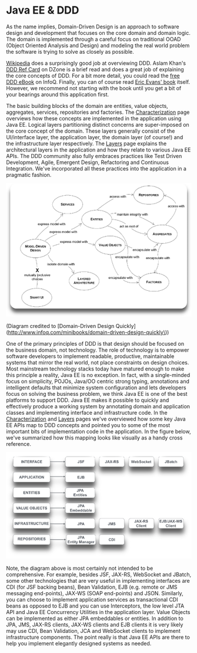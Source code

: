 # Java EE & DDD

As the name implies, Domain-Driven Design is an approach to software design and development that focuses on the core domain and domain logic. The domain is implemented through a careful focus on traditional OOAD \(Object Oriented Analysis and Design\) and modeling the real world problem the software is trying to solve as closely as possible.

[Wikipedia](http://en.wikipedia.org/wiki/Domain-driven_design) does a surprisingly good job at overviewing DDD. Aslam Khan's [DDD Ref Card](http://refcardz.dzone.com/refcardz/getting-started-domain-driven) on DZone is a brief read and does a great job of explaining the core concepts of DDD. For a bit more detail, you could read the [free DDD eBook](http://www.infoq.com/minibooks/domain-driven-design-quickly) on InfoQ. Finally, you can of course read [Eric Evans' book](http://www.amazon.com/Domain-Driven-Design-Tackling-Complexity-Software/dp/0321125215) itself. However, we recommend not starting with the book until you get a bit of your bearings around this application first.

The basic building blocks of the domain are entities, value objects, aggregates, services, repositories and factories. The [Characterization](characterization.md) page overviews how these concepts are implemented in the application using Java EE. Logical layers partitioning distinct concerns are super-imposed on the core concept of the domain. These layers generally consist of the UI/interface layer, the application layer, the domain layer \(of course!\) and the infrastructure layer respectively. The [Layers](layers.md) page explains the architectural layers in the application and how they relate to various Java EE APIs. The DDD community also fully embraces practices like Test Driven Development, Agile, Emergent Design, Refactoring and Continuous Integration. We've incorporated all these practices into the application in a pragmatic fashion.

![Alt text](.gitbook/assets/ddd-diagram.png)

\(Diagram credited to \[Domain-Driven Design Quickly\]\(http://www.infoq.com/minibooks/domain-driven-design-quickly\)\)

One of the primary principles of DDD is that design should be focused on the business domain, not technology. The role of technology is to empower software developers to implement readable, productive, maintainable systems that mirror the real world, not place constraints on design choices. Most mainstream technology stacks today have matured enough to make this principle a reality, Java EE is no exception. In fact, with a single-minded focus on simplicity, POJOs, Java/OO centric strong typing, annotations and intelligent defaults that minimize system configuration and lets developers focus on solving the business problem, we think Java EE is one of the best platforms to support DDD. Java EE makes it possible to quickly and effectively produce a working system by annotating domain and application classes and implementing interface and infrastructure code. In the [Characterization](https://github.com/m-reza-rahman/cargo-tracker-documentation/tree/bcd07fa6d20b881de3413b61eef156244c305c38/javaee-ddd/,,/characterization/characterization.md) and [Layers](layers.md) pages we've overviewed how some key Java EE APIs map to DDD concepts and pointed you to some of the most important bits of implementation code in the application. In the figure below, we've summarized how this mapping looks like visually as a handy cross reference.

![Alt text](.gitbook/assets/ddd_javaee.png)

Note, the diagram above is most certainly not intended to be comprehensive. For example, besides JSF, JAX-RS, WebSocket and JBatch, some other technologies that are very useful in implementing interfaces are CDI \(for JSF backing beans\), Bean Validation, EJB \(e.g. remote or JMS messaging end-points\), JAX-WS \(SOAP end-points\) and JSON. Similarly, you can choose to implement application services as transactional CDI beans as opposed to EJB and you can use Interceptors, the low level JTA API and Java EE Concurrency Utilities in the application layer. Value Objects can be implemented as either JPA embeddables or entities. In addition to JPA, JMS, JAX-RS clients, JAX-WS clients and EJB clients it is very likely may use CDI, Bean Validation, JCA and WebSocket clients to implement infrastructure components. The point really is that Java EE APIs are there to help you implement elegantly designed systems as needed.

